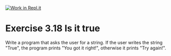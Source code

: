 [![Work in Repl.it](https://classroom.github.com/assets/work-in-replit-14baed9a392b3a25080506f3b7b6d57f295ec2978f6f33ec97e36a161684cbe9.svg)](https://classroom.github.com/online_ide?assignment_repo_id=5837588&assignment_repo_type=AssignmentRepo)
# Exercise 3.18 Is it true

Write a program that asks the user for a string. If the user writes the string "True", the program prints "You got it right!", otherwise it prints "Try again!".
